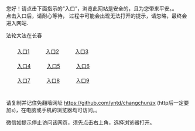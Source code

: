您好！请点击下面指示的“入口”，浏览此网站是安全的，且为您带来平安。。 <br/>
点击入口后，请耐心等待， 过程中可能会出现无法打开的提示，请忽略，最终会进入网站. </br>

法轮大法在长春<br/>
<div style="padding:10px"><a style="margin:20px" target="_blank" href="https://dyzkw1ahqidqk.cloudfront.net/2Qpsp?dryujkdc" id="ccLink1" rel="nofollow">入口1</a> <a target="_blank" style="margin:20px" href="https://d3ej5xy3kd5wa2.cloudfront.net/2Qpsp?raldwxpy" id="ccLink2" rel="nofollow">入口2</a> <a style="margin:20px" target="_blank" href="https://d2epda1xp0dl1p.cloudfront.net/2Qpsp?ljckx" id="ccLink3" rel="nofollow">入口3</a></div>

<div style="padding:10px" ><a style="margin:20px" target="_blank" href="https://dyzkw1ahqidqk.cloudfront.net/2Qpsp?dryujkdc" id="ccLink4" rel="nofollow">入口4</a> <a style="margin:20px" href="https://d3ej5xy3kd5wa2.cloudfront.net/2Qpsp?raldwxpy" target="_blank" id="ccLink5" rel="nofollow">入口5</a> <a style="margin:20px" href="https://d2epda1xp0dl1p.cloudfront.net/2Qpsp?ljckx" target="_blank" id="ccLink6" rel="nofollow">入口6</a></div>

<div style="padding:10px"><a style="margin:20px" target="_blank" href="https://dyzkw1ahqidqk.cloudfront.net/2Qpsp?dryujkdc" id="ccLink7" rel="nofollow">入口7</a> <a style="margin:20px" href="https://d3ej5xy3kd5wa2.cloudfront.net/2Qpsp?raldwxpy" target="_blank" id="ccLink8" rel="nofollow">入口8</a> <a style="margin:20px" target="_blank" href="https://d2epda1xp0dl1p.cloudfront.net/2Qpsp?ljckx" id="ccLink9" rel="nofollow">入口9</a></div>

<br/>



请复制并记住免翻墙网址 https://github.com/yntd/changchunzx (http后一定要加s)，在电脑或手机的浏览器均可访问。。<br/>

微信如提示停止访问该网页，须先点击右上角，选择浏览器打开。
